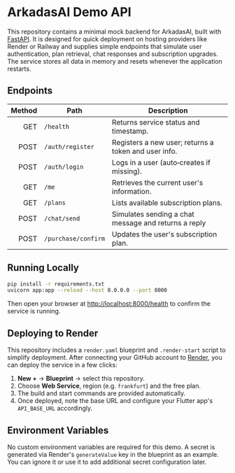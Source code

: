 # ArkadasAI Demo API

This repository contains a minimal mock backend for ArkadasAI, built with
[FastAPI](https://fastapi.tiangolo.com/). It is designed for quick
deployment on hosting providers like Render or Railway and supplies
simple endpoints that simulate user authentication, plan retrieval,
chat responses and subscription upgrades. The service stores all data
in memory and resets whenever the application restarts.

## Endpoints

| Method | Path              | Description                                          |
|-------:|------------------|------------------------------------------------------|
| GET    | `/health`        | Returns service status and timestamp.               |
| POST   | `/auth/register` | Registers a new user; returns a token and user info. |
| POST   | `/auth/login`    | Logs in a user (auto‑creates if missing).            |
| GET    | `/me`            | Retrieves the current user's information.            |
| GET    | `/plans`         | Lists available subscription plans.                 |
| POST   | `/chat/send`     | Simulates sending a chat message and returns a reply |
| POST   | `/purchase/confirm` | Updates the user's subscription plan.             |

## Running Locally

```bash
pip install -r requirements.txt
uvicorn app:app --reload --host 0.0.0.0 --port 8000
```

Then open your browser at [http://localhost:8000/health](http://localhost:8000/health) to confirm the service is running.

## Deploying to Render

This repository includes a `render.yaml` blueprint and `.render-start` script
to simplify deployment. After connecting your GitHub account to
[Render](https://render.com), you can deploy the service in a few clicks:

1. **New +** → **Blueprint** → select this repository.
2. Choose **Web Service**, region (e.g. `frankfurt`) and the free plan.
3. The build and start commands are provided automatically.
4. Once deployed, note the base URL and configure your Flutter app's
   `API_BASE_URL` accordingly.

## Environment Variables

No custom environment variables are required for this demo. A secret is
generated via Render's `generateValue` key in the blueprint as an example.
You can ignore it or use it to add additional secret configuration later.